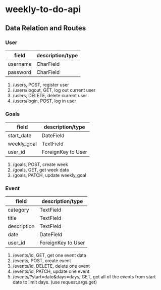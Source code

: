 # weekly-to-do-api

## Data Relation and Routes
### User
| field | description/type |
| ----------- | ----------- |
| username | CharField |
| password | CharField |
1. /users, POST, register user
2. /users/logout, GET, log out current user
3. /users, DELETE, delete current user
4. /users/login, POST, log in user

### Goals
| field | description/type |
| ----------- | ----------- |
| start_date | DateField |
| weekly_goal | TextField |
| user_id | ForeignKey to User |
1. /goals, POST, create week
2. /goals, GET, get week data
3. /goals, PATCH, update weekly_goal

### Event
| field | description/type |
| ----------- | ----------- |
| category | TextField |
| title | TextField |
| description | TextField |
| date | DateField |
| user_id | ForeignKey to User |
1. /events/id, GET, get one event data
2. /events, POST, create event
3. /events/id, DELETE, delete one event
4. /events/id, PATCH, update one event
5. /events/?start=date&days=days, GET, get all of the events from start date to limit days. (use request.args.get)

